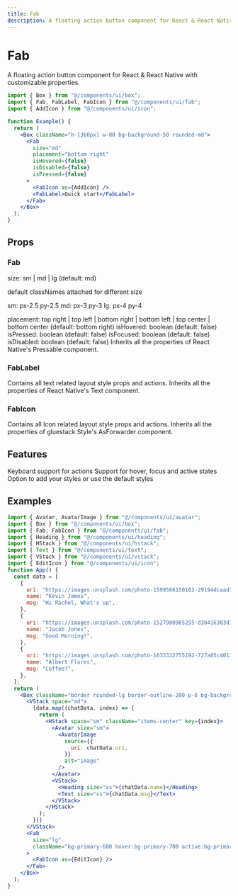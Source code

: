 ```yaml
---
title: Fab
description: A floating action button component for React & React Native with customizable properties.
---
```


# Fab

A floating action button component for React & React Native with customizable properties.

```jsx
import { Box } from "@/components/ui/box";
import { Fab, FabLabel, FabIcon } from "@/components/ui/fab";
import { AddIcon } from "@/components/ui/icon";

function Example() {
  return (
    <Box className="h-[360px] w-80 bg-background-50 rounded-md">
      <Fab
        size="md"
        placement="bottom right"
        isHovered={false}
        isDisabled={false}
        isPressed={false}
      >
        <FabIcon as={AddIcon} />
        <FabLabel>Quick start</FabLabel>
      </Fab>
    </Box>
  );
}
```

## Props

### Fab

size: sm | md | lg (default: md)

default classNames attached for different size

sm: px-2.5 py-2.5
md: px-3 py-3
lg: px-4 py-4

placement: top right | top left | bottom right | bottom left | top center | bottom center (default: bottom right)
isHovered: boolean (default: false)
isPressed: boolean (default: false)
isFocused: boolean (default: false)
isDisabled: boolean (default: false)
Inherits all the properties of React Native's Pressable component.

### FabLabel

Contains all text related layout style props and actions.
Inherits all the properties of React Native's Text component.

### FabIcon

Contains all Icon related layout style props and actions.
Inherits all the properties of gluestack Style's AsForwarder component.

## Features

Keyboard support for actions
Support for hover, focus and active states
Option to add your styles or use the default styles

## Examples

```jsx
import { Avatar, AvatarImage } from "@/components/ui/avatar";
import { Box } from "@/components/ui/box";
import { Fab, FabIcon } from "@/components/ui/fab";
import { Heading } from "@/components/ui/heading";
import { HStack } from "@/components/ui/hstack";
import { Text } from "@/components/ui/text";
import { VStack } from "@/components/ui/vstack";
import { EditIcon } from "@/components/ui/icon";
function App() {
  const data = [
    {
      uri: "https://images.unsplash.com/photo-1599566150163-29194dcaad36?ixlib=rb-4.0.3&ixid=MnwxMjA3fDB8MHxwaG90by1wYWdlfHx8fGVufDB8fHx8&auto=format&fit=crop&w=774&q=80",
      name: "Kevin James",
      msg: "Hi Rachel, What's up",
    },
    {
      uri: "https://images.unsplash.com/photo-1527980965255-d3b416303d12?ixlib=rb-4.0.3&ixid=MnwxMjA3fDB8MHxwaG90by1wYWdlfHx8fGVufDB8fHx8&auto=format&fit=crop&w=1180&q=80",
      name: "Jacob Jones",
      msg: "Good Morning!",
    },
    {
      uri: "https://images.unsplash.com/photo-1633332755192-727a05c4013d?ixlib=rb-4.0.3&ixid=MnwxMjA3fDB8MHxwaG90by1wYWdlfHx8fGVufDB8fHx8&auto=format&fit=crop&w=1180&q=80",
      name: "Albert Flores",
      msg: "Coffee?",
    },
  ];
  return (
    <Box className="border rounded-lg border-outline-200 p-6 bg-background-100 min-w-[240px] sm:min-w-[360px] md:min-w-[476px]">
      <VStack space="md">
        {data.map((chatData, index) => {
          return (
            <HStack space="sm" className="items-center" key={index}>
              <Avatar size="sm">
                <AvatarImage
                  source={{
                    uri: chatData.uri,
                  }}
                  alt="image"
                />
              </Avatar>
              <VStack>
                <Heading size="xs">{chatData.name}</Heading>
                <Text size="xs">{chatData.msg}</Text>
              </VStack>
            </HStack>
          );
        })}
      </VStack>
      <Fab
        size="lg"
        className="bg-primary-600 hover:bg-primary-700 active:bg-primary-800"
      >
        <FabIcon as={EditIcon} />
      </Fab>
    </Box>
  );
}
```
